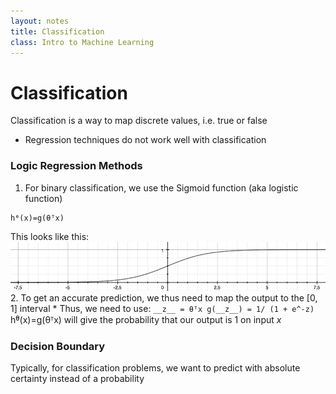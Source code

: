 ```yaml
---
layout: notes
title: Classification
class: Intro to Machine Learning
---
```


# Classification

Classification is a way to map discrete values, i.e. true or false
* Regression techniques do not work well with classification

### Logic Regression Methods
1. For binary classification, we use the Sigmoid function (aka logistic function)
```
hᶿ(x)=g(θᵀx)
```
This looks like this:
![Sigmoid function](images/sigmoid.png)
2. To get an accurate prediction, we thus need to map the output to the [0, 1] interval
	* Thus, we need to use:
	```
	__z__ = θᵀx
	g(__z__) = 1/ (1 + e^-z)
	```
hᶿ(x)=g(θᵀx) will give the probability that our output is 1 on input _x_

### Decision Boundary
Typically, for classification problems, we want to predict with absolute certainty instead of a probability